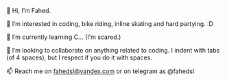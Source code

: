 👋	Hi, I’m Fahed.

👀	I’m interested in coding, bike riding, inline skating and hard partying. :D

🌱	I’m currently learning C... (I'm scared.)

💞️	I’m looking to collaborate on anything related to coding.
	I indent with tabs (of 4 spaces), but I respect if you do it with spaces.
	
📫	Reach me on fahedsl@yandex.com or on telegram as @fahedsl
